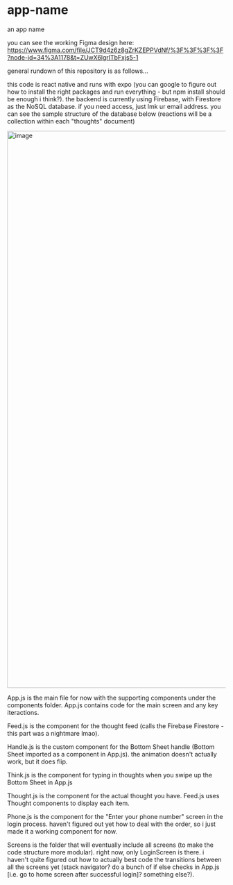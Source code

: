 # app-name
an app name

you can see the working Figma design here: https://www.figma.com/file/JCT9d4z6z8gZrKZEPPVdNf/%3F%3F%3F%3F?node-id=34%3A1178&t=ZUwX6lgrlTbFxjs5-1

general rundown of this repository is as follows...

this code is react native and runs with expo (you can google to figure out how to install the right packages and run everything - but npm install should be enough i think?). the backend is currently using Firebase, with Firestore as the NoSQL database. if you need access, just lmk ur email address. you can see the sample structure of the database below (reactions will be a collection within each "thoughts" document)

<img width="1284" alt="image" src="https://user-images.githubusercontent.com/46427633/212521339-95eb0d99-579c-49ba-abac-3beb3dbb1e53.png">


App.js is the main file for now with the supporting components under the components folder. App.js contains code for the main screen and any key iteractions.

Feed.js is the component for the thought feed (calls the Firebase Firestore - this part was a nightmare lmao).

Handle.js is the custom component for the Bottom Sheet handle (Bottom Sheet imported as a component in App.js). the animation doesn't actually work, but it does flip.

Think.js is the component for typing in thoughts when you swipe up the Bottom Sheet in App.js

Thought.js is the component for the actual thought you have. Feed.js uses Thought components to display each item.

Phone.js is the component for the "Enter your phone number" screen in the login process. haven't figured out yet how to deal with the order, so i just made it a working component for now.

Screens is the folder that will eventually include all screens (to make the code structure more modular). right now, only LoginScreen is there. i haven't quite figured out how to actually best code the transitions between all the screens yet (stack navigator? do a bunch of if else checks in App.js [i.e. go to home screen after successful login]? something else?).
